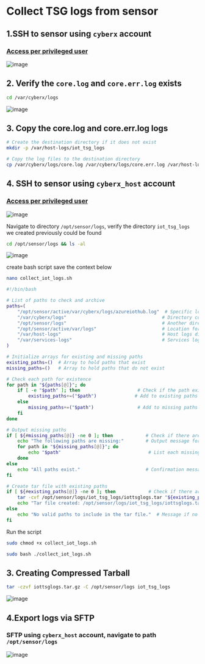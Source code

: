 # Collect TSG logs from sensor

## 1.SSH to sensor using `cyberx` account
### [Access per privileged user](https://learn.microsoft.com/en-us/azure/defender-for-iot/organizations/roles-on-premises#access-per-privileged-user)
![image](https://github.com/user-attachments/assets/aac6174b-929c-433d-8791-b242c267c17d)


## 2. Verify the `core.log` and `core.err.log` exists
```sh
cd /var/cyberx/logs
```
![image](https://github.com/user-attachments/assets/2cc1bb09-3f4e-4608-923c-f4a7c4229835)

## 3. Copy the core.log and core.err.log logs
```sh
# Create the destination directory if it does not exist
mkdir -p /var/host-logs/iot_tsg_logs

# Copy the log files to the destination directory
cp /var/cyberx/logs/core.log /var/cyberx/logs/core.err.log /var/host-logs/iot_tsg_logs/
```

## 4. SSH to sensor using `cyberx_host` account
### [Access per privileged user](https://learn.microsoft.com/en-us/azure/defender-for-iot/organizations/roles-on-premises#access-per-privileged-user)
![image](https://github.com/user-attachments/assets/3428d642-5b9e-4fb0-b2ee-a240c220d599)

Navigate to directory `/opt/sensor/logs`,  verify the directory `iot_tsg_logs` we created previously could be found
```sh
cd /opt/sensor/logs && ls -al
```
![image](https://github.com/user-attachments/assets/bc6fdf08-f070-4486-903f-67b1f0370422)


create bash script save the context below
```sh
nano collect_iot_logs.sh
```

```sh
#!/bin/bash

# List of paths to check and archive
paths=(
    "/opt/sensor/active/var/cyberx/logs/azureiothub.log"  # Specific log file path
    "/var/cyberx/logs"                                   # Directory containing logs
    "/opt/sensor/logs"                                   # Another directory for logs
    "/opt/sensor/active/var/logs"                        # Location for active logs
    "/var/host-logs"                                     # Host logs directory
    "/var/services-logs"                                 # Services logs directory
)

# Initialize arrays for existing and missing paths
existing_paths=()  # Array to hold paths that exist
missing_paths=()   # Array to hold paths that do not exist

# Check each path for existence
for path in "${paths[@]}"; do
    if [ -e "$path" ]; then                     # Check if the path exists
        existing_paths+=("$path")              # Add to existing paths if found
    else
        missing_paths+=("$path")                # Add to missing paths if not found
    fi
done

# Output missing paths
if [ ${#missing_paths[@]} -ne 0 ]; then            # Check if there are missing paths
    echo "The following paths are missing:"        # Output message for missing paths
    for path in "${missing_paths[@]}"; do
        echo "$path"                                # List each missing path
    done
else
    echo "All paths exist."                        # Confirmation message if all paths exist
fi

# Create tar file with existing paths
if [ ${#existing_paths[@]} -ne 0 ]; then            # Check if there are existing paths
    tar -cvf /opt/sensor/logs/iot_tsg_logs/iottsglogs.tar "${existing_paths[@]}" && \
    echo "Tar file created: /opt/sensor/logs/iot_tsg_logs/iottsglogs.tar"
else
    echo "No valid paths to include in the tar file."  # Message if no paths are valid
fi
```

Run the script
```sh
sudo chmod +x collect_iot_logs.sh
```
```sh
sudo bash ./collect_iot_logs.sh
```

## 3. Creating Compressed Tarball 
```sh
tar -czvf iottsglogs.tar.gz -C /opt/sensor/logs iot_tsg_logs
```
![image](https://github.com/user-attachments/assets/209938b0-a061-4ee0-b7d2-c44942a1decd)


## 4.Export logs via SFTP
### SFTP using `cyberx_host` account, navigate to path `/opt/sensor/logs`
![image](https://github.com/user-attachments/assets/6fb8b417-5197-4ba6-8575-92d776fe3f98)





